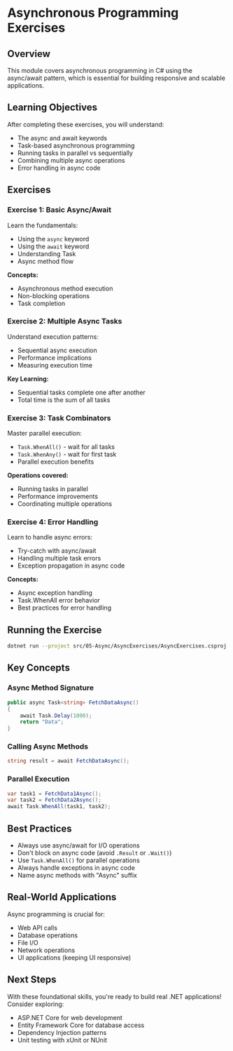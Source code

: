 # Asynchronous Programming Exercises

## Overview
This module covers asynchronous programming in C# using the async/await pattern, which is essential for building responsive and scalable applications.

## Learning Objectives
After completing these exercises, you will understand:
- The async and await keywords
- Task-based asynchronous programming
- Running tasks in parallel vs sequentially
- Combining multiple async operations
- Error handling in async code

## Exercises

### Exercise 1: Basic Async/Await
Learn the fundamentals:
- Using the `async` keyword
- Using the `await` keyword
- Understanding Task<T>
- Async method flow

**Concepts:**
- Asynchronous method execution
- Non-blocking operations
- Task completion

### Exercise 2: Multiple Async Tasks
Understand execution patterns:
- Sequential async execution
- Performance implications
- Measuring execution time

**Key Learning:**
- Sequential tasks complete one after another
- Total time is the sum of all tasks

### Exercise 3: Task Combinators
Master parallel execution:
- `Task.WhenAll()` - wait for all tasks
- `Task.WhenAny()` - wait for first task
- Parallel execution benefits

**Operations covered:**
- Running tasks in parallel
- Performance improvements
- Coordinating multiple operations

### Exercise 4: Error Handling
Learn to handle async errors:
- Try-catch with async/await
- Handling multiple task errors
- Exception propagation in async code

**Concepts:**
- Async exception handling
- Task.WhenAll error behavior
- Best practices for error handling

## Running the Exercise
```bash
dotnet run --project src/05-Async/AsyncExercises/AsyncExercises.csproj
```

## Key Concepts

### Async Method Signature
```csharp
public async Task<string> FetchDataAsync()
{
    await Task.Delay(1000);
    return "Data";
}
```

### Calling Async Methods
```csharp
string result = await FetchDataAsync();
```

### Parallel Execution
```csharp
var task1 = FetchData1Async();
var task2 = FetchData2Async();
await Task.WhenAll(task1, task2);
```

## Best Practices
- Always use async/await for I/O operations
- Don't block on async code (avoid `.Result` or `.Wait()`)
- Use `Task.WhenAll()` for parallel operations
- Always handle exceptions in async code
- Name async methods with "Async" suffix

## Real-World Applications
Async programming is crucial for:
- Web API calls
- Database operations
- File I/O
- Network operations
- UI applications (keeping UI responsive)

## Next Steps
With these foundational skills, you're ready to build real .NET applications! Consider exploring:
- ASP.NET Core for web development
- Entity Framework Core for database access
- Dependency Injection patterns
- Unit testing with xUnit or NUnit
